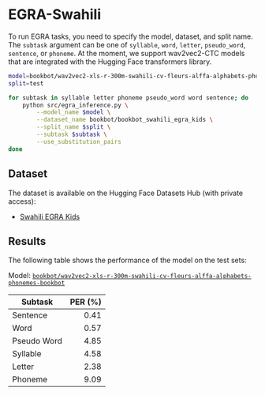 # EGRA-Swahili

To run EGRA tasks, you need to specify the model, dataset, and split name. The `subtask` argument can be one of `syllable`, `word`, `letter`, `pseudo_word`, `sentence`, or `phoneme`. At the moment, we support wav2vec2-CTC models that are integrated with the Hugging Face transformers library.

```sh
model=bookbot/wav2vec2-xls-r-300m-swahili-cv-fleurs-alffa-alphabets-phonemes-bookbot
split=test

for subtask in syllable letter phoneme pseudo_word word sentence; do
    python src/egra_inference.py \
        --model_name $model \
        --dataset_name bookbot/bookbot_swahili_egra_kids \
        --split_name $split \
        --subtask $subtask \
        --use_substitution_pairs
done
```

## Dataset

The dataset is available on the Hugging Face Datasets Hub (with private access):

- [Swahili EGRA Kids](https://huggingface.co/datasets/bookbot/bookbot_swahili_egra_kids)

## Results

The following table shows the performance of the model on the test sets:

Model: [`bookbot/wav2vec2-xls-r-300m-swahili-cv-fleurs-alffa-alphabets-phonemes-bookbot`](https://huggingface.co/bookbot/wav2vec2-xls-r-300m-swahili-cv-fleurs-alffa-alphabets-phonemes-bookbot)

| Subtask     | PER (%) |
| ----------- | ------: |
| Sentence    |    0.41 |
| Word        |    0.57 |
| Pseudo Word |    4.85 |
| Syllable    |    4.58 |
| Letter      |    2.38 |
| Phoneme     |    9.09 |